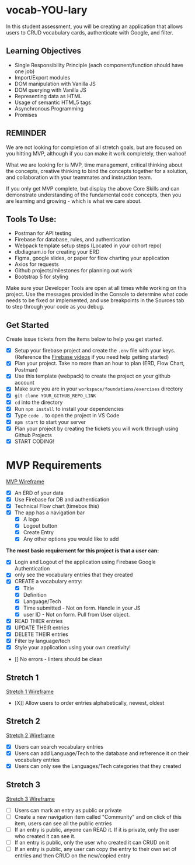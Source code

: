 # vocab-YOU-lary

In this student assessment, you will be creating an application that allows users to CRUD vocabulary cards, authenticate with Google, and filter.

## Learning Objectives
- Single Responsibility Principle (each component/function should have one job)
- Import/Export modules
- DOM manipulation with Vanilla JS
- DOM querying with Vanilla JS
- Representing data as HTML
- Usage of semantic HTML5 tags
- Asynchronous Programming
- Promises 

## REMINDER
We are not looking for completion of all stretch goals, but are focused on you hitting MVP, although if you can make it work completely, then wahoo!

What we are looking for is MVP, time management, critical thinking about the concepts, creative thinking to bind the concepts together for a solution, and collaboration with your teammates and instruction team.

If you only get MVP complete, but display the above Core Skills and can demonstrate understanding of the fundamental code concepts, then you are learning and growing - which is what we care about.

## Tools To Use:
- Postman for API testing
- Firebase for database, rules, and authentication
- Webpack template setup steps (Located in your cohort repo)
- dbdiagram.io for creating your ERD
- Figma, google slides, or paper for flow charting your application
- Axios for requests
- Github projects/milestones for planning out work
- Bootstrap 5 for styling

Make sure your Developer Tools are open at all times while working on this project. Use the messages provided in the Console to determine what code needs to be fixed or implemented, and use breakpoints in the Sources tab to step through your code as you debug.

## Get Started
Create issue tickets from the items below to help you get started. 
- [X] Setup your firebase project and create the `.env` file with your keys. (Reference the [Firebase videos](https://vimeo.com/showcase/codetracker-firebase) if you need help getting started)
- [X] Plan your project. Take no more than an hour to plan (ERD, Flow Chart, Postman)
- [X] Use this template (webpack) to create the project on your github account
- [X] Make sure you are in your `workspace/foundations/exercises` directory
- [X] `git clone YOUR_GITHUB_REPO_LINK`
- [X] `cd` into the directory
- [X] Run `npm install` to install your dependencies
- [X] Type `code .` to open the project in VS Code
- [X] `npm start` to start your server
- [X] Plan your project by creating the tickets you will work through using Github Projects
- [X] START CODING!

# MVP Requirements
[MVP Wireframe](https://www.figma.com/file/IW4jF3GnzCFLYbEXlgFNIZ/MVP)
- [X] An ERD of your data
- [X] Use Firebase for DB and authentication
- [X] Technical Flow chart (timebox this)
- [X] The app has a navigation bar
  - [X] A logo
  - [X] Logout button
  - [X] Create Entry
  - [X] Any other options you would like to add

**The most basic requirement for this project is that a user can:**
- [X] Login and Logout of the application using Firebase Google Authentication
- [X] only see the vocabulary entries that they created
- [X] CREATE a vocabulary entry:
  - [X] Title
  - [X] Definition
  - [X] Language/Tech
  - [X] Time submitted - Not on form. Handle in your JS
  - [X] user ID - Not on form. Pull from User object.
- [X] READ THIER entries
- [X] UPDATE THEIR entries
- [X] DELETE THEIR entries
- [X] Filter by language/tech
- [X] Style your application using your own creativity!
- [] No errors - linters should be clean

## Stretch 1
[Stretch 1 Wireframe](https://www.figma.com/file/yZE38QzpoUWELA22gGZJve/Stretch-1)
- [X]] Allow users to order entries alphabetically, newest, oldest

## Stretch 2
[Stretch 2 Wireframe](https://www.figma.com/file/UC3Gi8HFRkZY8OIMOAUgL4/Stretch-2)
- [X] Users can search vocabulary entries
- [X] Users can add Language/Tech to the database and refrerence it on their vocabulary entries
- [X] Users can only see the Languages/Tech categories that they created

## Stretch 3
[Stretch 3 Wireframe](https://www.figma.com/file/KgbkfaoRd5F8Q4qZ3G2Bg2/Stretch-3)
- [ ] Users can mark an entry as public or private
- [ ] Create a new navigation item called "Community" and on click of this item, users can see all the public entries
- [ ] If an entry is public, anyone can READ it. If it is private, only the user who created it can see it.
- [ ] If an entry is public, only the user who created it can CRUD on it
- [ ] If an entry is public, any user can copy the entry to their own set of entries and then CRUD on the new/copied entry
